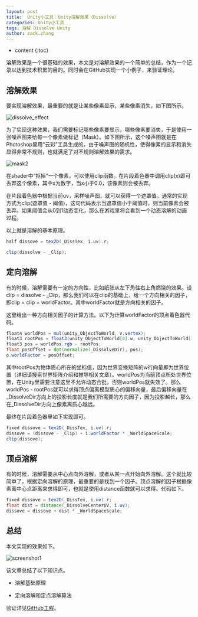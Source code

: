 ```yaml
---
layout: post
title:  Unity小工具：Unity溶解效果（Dissolve）
categories: Unity小工具
tags: 溶解 Dissolve Unity
author: zack.zhang
---
```


* content
{:toc}

溶解效果是一个很基础的效果，本文是对溶解效果的一个简单的总结，作为一个记录以达到技术积累的目的。同时会在GitHub实现一个小例子，来验证理论。

<!-- more -->

## 溶解效果

要实现溶解效果，最重要的就是让某些像素显示，某些像素消失，如下图所示。

![dissolve_effect](https://zd304.github.io/assets/img/dissolve_effect.jpg)<br/>

为了实现这种效果，我们需要标记哪些像素要显示，哪些像素要消失，于是使用一张噪声图来给每一个像素做标记（Mask）。如下图所示，这个噪声图就是在Photoshop里用“云彩”工具生成的。由于噪声图的随机性，使得像素的显示和消失显得非常不规则，也就满足了对不规则溶解效果的需求。

![mask2](https://zd304.github.io/assets/img/mask2.png)<br/>

在shader中“抠掉”一个像素，可以使用clip函数。在片段着色器中调用clip(x)即可丢弃这个像素，其中x为数字，当x小于0.0，该像素则会被丢弃。

在片段着色器中根据当前uv，采样噪声图，就可以获得一个遮罩值。通常的实现方式为clip(遮罩值 - 阈值)，这句代码表示当遮罩值小于阈值时，则当前像素会被丢弃。如果阈值会从0到1动态变化，那么在游戏里将会看到一个动态溶解的动画过程。

以上就是溶解的基本原理。

```glsl
half dissove = tex2D(_DissTex, i.uv).r;

clip(dissolve - _Clip);
```

## 定向溶解

有的时候，溶解需要有一定的方向性，比如纸张从左下角往右上角燃烧的效果。设clip = dissolve - \_Clip，那么我们可以在clip的基础上，给一个方向相关的因子，即clip = clip + worldFactor。其中worldFactor就是方向相关的因子。

这里给出一种方向相关因子的计算方法。以下为计算worldFactor的顶点着色器代码。

```glsl
float4 worldPos = mul(unity_ObjectToWorld, v.vertex);
float3 rootPos = float3(unity_ObjectToWorld[0].w, unity_ObjectToWorld[1].w, unity_ObjectToWorld[2].w);
float3 pos = worldPos.rgb - rootPos;
float posOffset = dot(normalize(_DissolveDir), pos);
o.worldFactor = posOffset;
```

其中rootPos为物体质心所在的坐标值，因为世界变换矩阵的w行向量即为世界位置（详细请搜索世界矩阵介绍和推导相关文章）。worldPos为当前顶点所处世界位置，在Unity里需要注意这里不允许动态合批，否则worldPos就失效了。那么worldPos - rootPos就可以求得顶点偏离模型质心的偏移向量，最后偏移向量在_DissolveDir方向上的投影长度就是我们所需要的方向因子，因为投影越长，那么在_DissolveDir方向上像素离质心越远。

最终在片段着色器里如下实现即可。

```glsl
fixed dissove = tex2D(_DissTex, i.uv).r;
dissove = (dissove - _Clip) + i.worldFactor * _WorldSpaceScale;
clip(dissove);
```

## 顶点溶解

有的时候，溶解需要从中心点向外溶解，或者从某一点开始向外溶解。这个就比较简单了，根据定向溶解的原理，最重要的是找到一个因子。顶点溶解的因子根据像素离中心点距离来求得即可，也就是使用distance函数就可以求得。代码如下。

```glsl
fixed dissove = tex2D(_DissTex, i.uv).r;
float dist = distance(_DissolveCenterUV, i.uv);
dissove = dissove + dist * _WorldSpaceScale;
```

## 总结

本文实现的效果如下。

![screenshot1](https://zd304.github.io/assets/img/dissolve_screenshot.gif)

该文章总结了以下知识点。

* 溶解基础原理

* 定向溶解和定点溶解算法

验证详见<a href="https://github.com/zd304/Dissolve">GitHub工程</a>。